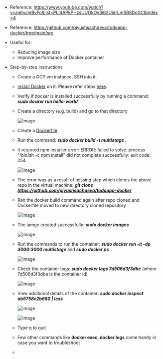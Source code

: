 - Reference: https://www.youtube.com/watch?v=ajetvJmBvFo&list=PLl4APkPHzsUUOkOv3i62UidrLmSB8DcGC&index=4
- Reference: https://github.com/piyushsachdeva/todoapp-docker/tree/main/src

- Useful for:
  - Reducing image size
  - Improve performance of Docker container


- Step-by-step instructions
  - Create a GCP vm instance, SSH into it.
  
  - [Install Docker](https://docs.docker.com/engine/install/debian/) on it. Please refer steps [here](https://github.com/Ajit1279/GCP_Learning/blob/main/Docker_K8S/Docker/240815_DockerOnVM.md).

  - Verify if docker is installed successfully by running a command: _**sudo docker run hello-world**_ 

  - Create a directory (e.g. build) and go to that directory

    ![image](https://github.com/user-attachments/assets/b1497c42-080b-4512-9d4b-653a21efecc4)

    
  - Create a [Dockerfile](https://github.com/Ajit1279/GCP_Learning/blob/main/Docker_K8S/Docker/Dockerfile_MultiStage)
 
  - Run the command: _**sudo docker build -t multistage .**_

  - It returned npm installer error: ERROR: failed to solve: process "/bin/sh -c npm install" did not complete successfully: exit code: 254

    ![image](https://github.com/user-attachments/assets/9d2af13a-66b4-4a8a-95db-62152e4e0725)

  - The error was as a result of missing step which clones the above repo in the virtual machine: _**git clone https://github.com/piyushsachdeva/todoapp-docker**_

  - Ran the docker build command again after repo cloned and Dockerfile moved to new directory cloned repository
    
    ![image](https://github.com/user-attachments/assets/85481343-854d-440e-8a47-3f9afa1d8a13)

  - The iamge created successfully: _**sudo docker images**_

    ![image](https://github.com/user-attachments/assets/ecf15dc9-5b84-44b5-a30d-f684c3f95a95)


  - Run the commands to run the container: _**sudo docker run -it -dp 3000:3000 multistage**_ and _**sudo docker ps**_

    ![image](https://github.com/user-attachments/assets/3961a35e-4e0b-48d7-8779-fae7bf52fae4)


  - Check the container logs: _**sudo docker logs 7d506d3f3dbe**_ (where 7d506d3f3dbe is the container id)

    ![image](https://github.com/user-attachments/assets/102a1af4-c096-4ca8-a939-74e900a5ee06)

    
  - View additional details of the container: _**sudo docker inspect ab5758c2b680 | less**_

    ![image](https://github.com/user-attachments/assets/f7ba1853-893d-4af1-801f-eb58f7a47a54)

    ![image](https://github.com/user-attachments/assets/8e6f7005-515e-4e90-80a5-c30937553e37)


  - Type q to quit

  - Few other commands like **docker exec, docker logs** come handy in case you want to troubleshoot

  -    
